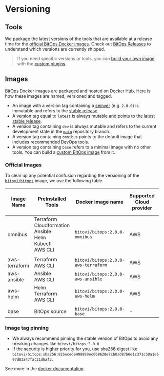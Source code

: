 # Versioning

## Tools
We package the latest versions of the tools that are available at a release time for the [official BitOps Docker images](#official-images). Check out [BitOps Releases](https://github.com/bitovi/bitops/releases)
to understand which versions are currently shipped.
> If you need specific versions or tools, you can [build your own image](plugins.md#creating-your-own-bitops-image)
with the [custom plugins](plugins.md#creating-your-own-plugin).

## Images
BitOps Docker images are packaged and hosted on [Docker Hub](https://hub.docker.com/r/bitovi/bitops).
Here is how these images are named, versioned and tagged.

* An image with a version tag containing a [semver](https://semver.org) (e.g. `2.0.0`) is immutable and refers to the [stable release](https://github.com/bitovi/bitops/releases).
* A version tag equal to `latest` is always mutable and points to the latest [stable release](https://github.com/bitovi/bitops/releases).
* A version tag containing `dev` is always mutable and refers to the current development state in the [`main`](https://github.com/bitovi/bitops/tree/main) repository branch.
* A version tag containing `omnibus` points to the default image that includes recommended DevOps tools.
* A version tag containing `base` refers to a minimal image with no other tools. You can build a [custom BitOps image](plugins.md) from it.

### Official Images
To clear up any potential confusion regarding the versioning of the [`bitovi/bitops`](https://hub.docker.com/r/bitovi/bitops) image, we use the following table.

| Image Name | PreInstalled Tools| Docker image name | Supported Cloud provider | Additional stable image tags | Development image tags (`main` branch) |
|-|-|-|-|-|-|
| omnibus | Terraform <br/> Cloudformation <br/> Ansible <br/> Helm <br/> Kubectl <br/> AWS CLI| `bitovi/bitops:2.0.0-omnibus` | AWS | `latest` <br/> `2.0.0` | `dev` |
| | | | | | | | 
| aws-terraform | Terraform <br/> AWS CLI | `bitovi/bitops:2.0.0-aws-terraform` | AWS | | |
| aws-ansible   | Ansible <br/> AWS CLI | `bitovi/bitops:2.0.0-aws-ansible` | AWS | | | 
| aws-helm      | Helm <br/> Terraform <br/> AWS CLI | `bitovi/bitops:2.0.0-aws-helm` | AWS | | |
| | | | | | |
| base | BitOps source | `bitovi/bitops:2.0.0-base` | - | `base` | `dev-base` |

### Image tag pinning
* We always recommend pinning the stable version of BitOps to avoid any breaking changes like `bitovi/bitops:2.0.0`.
* If the security is higher priority for you, use sha256 digest like `bitovi/bitops:sha256:82becede498899ec668628e7cb0ad87b6e1c371cb8a1e597d83a47fac21d6af3`.

See more in the [docker documentation](https://docs.docker.com/engine/reference/commandline/pull/#pull-an-image-by-digest-immutable-identifier).
